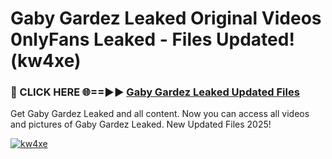 # Gaby Gardez Leaked Original Videos 0nlyFans Leaked - Files Updated! (kw4xe)

<h3>🔴 CLICK HERE 🌐==►► <a href="https://tinyurl.com/3hn5wdd3" rel="nofollow">Gaby Gardez Leaked Updated Files</a></h3>

Get Gaby Gardez Leaked and all content. Now you can access all videos and pictures of Gaby Gardez Leaked. New Updated Files 2025!

[![kw4xe](https://i.imgur.com/4HnBqBT.gif)](https://tinyurl.com/3hn5wdd3)

